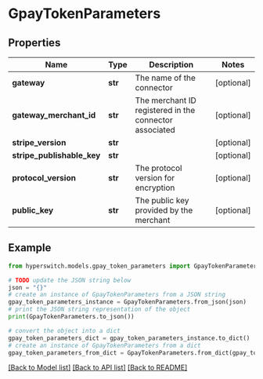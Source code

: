 # GpayTokenParameters


## Properties

Name | Type | Description | Notes
------------ | ------------- | ------------- | -------------
**gateway** | **str** | The name of the connector | [optional] 
**gateway_merchant_id** | **str** | The merchant ID registered in the connector associated | [optional] 
**stripe_version** | **str** |  | [optional] 
**stripe_publishable_key** | **str** |  | [optional] 
**protocol_version** | **str** | The protocol version for encryption | [optional] 
**public_key** | **str** | The public key provided by the merchant | [optional] 

## Example

```python
from hyperswitch.models.gpay_token_parameters import GpayTokenParameters

# TODO update the JSON string below
json = "{}"
# create an instance of GpayTokenParameters from a JSON string
gpay_token_parameters_instance = GpayTokenParameters.from_json(json)
# print the JSON string representation of the object
print(GpayTokenParameters.to_json())

# convert the object into a dict
gpay_token_parameters_dict = gpay_token_parameters_instance.to_dict()
# create an instance of GpayTokenParameters from a dict
gpay_token_parameters_from_dict = GpayTokenParameters.from_dict(gpay_token_parameters_dict)
```
[[Back to Model list]](../README.md#documentation-for-models) [[Back to API list]](../README.md#documentation-for-api-endpoints) [[Back to README]](../README.md)


